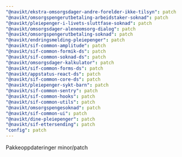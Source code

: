```yaml
---
"@navikt/ekstra-omsorgsdager-andre-forelder-ikke-tilsyn": patch
"@navikt/omsorgspengerutbetaling-arbeidstaker-soknad": patch
"@navikt/pleiepenger-i-livets-sluttfase-soknad": patch
"@navikt/omsorgsdager-aleneomsorg-dialog": patch
"@navikt/omsorgspengerutbetaling-soknad": patch
"@navikt/endringsmelding-pleiepenger": patch
"@navikt/sif-common-amplitude": patch
"@navikt/sif-common-formik-ds": patch
"@navikt/sif-common-soknad-ds": patch
"@navikt/omsorgsdager-kalkulator": patch
"@navikt/sif-common-forms-ds": patch
"@navikt/appstatus-react-ds": patch
"@navikt/sif-common-core-ds": patch
"@navikt/pleiepenger-sykt-barn": patch
"@navikt/sif-common-sentry": patch
"@navikt/sif-common-hooks": patch
"@navikt/sif-common-utils": patch
"@navikt/omsorgspengesoknad": patch
"@navikt/sif-common-ui": patch
"@navikt/dine-pleiepenger": patch
"@navikt/sif-ettersending": patch
"config": patch
---
```


Pakkeoppdateringer minor/patch
